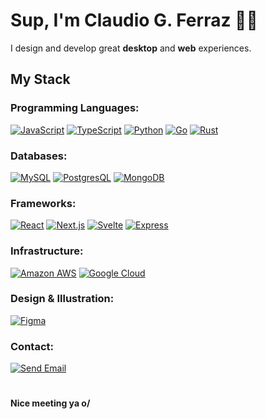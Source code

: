 # Sup, I'm Claudio G. Ferraz 🤙🏻

I design and develop great **desktop** and **web** experiences. 

## My Stack

### Programming Languages:
[![JavaScript](https://img.shields.io/badge/JavaScript-F7DF1E?style=for-the-badge&logo=javascript&logoColor=black)](#)
[![TypeScript](https://img.shields.io/badge/TypeScript-3178C6?style=for-the-badge&logo=typescript&logoColor=white)](#)
[![Python](https://img.shields.io/badge/Python-3776AB?style=for-the-badge&logo=python&logoColor=white)](#)
[![Go](https://img.shields.io/badge/Go-3178C6?style=for-the-badge&logo=go&logoColor=white)](#)
[![Rust](https://img.shields.io/badge/Rust-000?style=for-the-badge&logo=rust&logoColor=white)](#)  

### Databases:
[![MySQL](https://img.shields.io/badge/MySQL-4479A1?style=for-the-badge&logo=mysql&logoColor=white)](#)
[![PostgresQL](https://img.shields.io/badge/PostgreSQL-003545?style=for-the-badge&logo=postgresql&logoColor=white)](#)
[![MongoDB](https://img.shields.io/badge/MongoDB-47A248?style=for-the-badge&logo=mongodb&logoColor=white)](#)

### Frameworks:
[![React](https://img.shields.io/badge/React-61DAFB?style=for-the-badge&logo=react&logoColor=black)](#)
[![Next.js](https://img.shields.io/badge/Next.js-000000?style=for-the-badge&logo=nextdotjs&logoColor=white)](#)
[![Svelte](https://img.shields.io/badge/Svelte-FF3E00?style=for-the-badge&logo=svelte&logoColor=white)](#)
[![Express](https://img.shields.io/badge/Express-000000?style=for-the-badge&logo=express&logoColor=white)](#)  

### Infrastructure:
[![Amazon AWS](https://img.shields.io/badge/AWS-232F3E?style=for-the-badge&logo=amazonaws&logoColor=white)](#)
[![Google Cloud](https://img.shields.io/badge/GCP-4285F4?style=for-the-badge&logo=googlecloud&logoColor=white)](#)

### Design & Illustration:  
[![Figma](https://img.shields.io/badge/Figma-F24E1E?style=for-the-badge&logo=figma&logoColor=white)](#)

### Contact:
[![Send Email](https://img.shields.io/badge/Send_Email-EA4335?style=for-the-badge&logo=gmail&logoColor=white)](mailto:contact@claudioferraz.com "Send me an email.")  

#

**Nice meeting ya o/**
